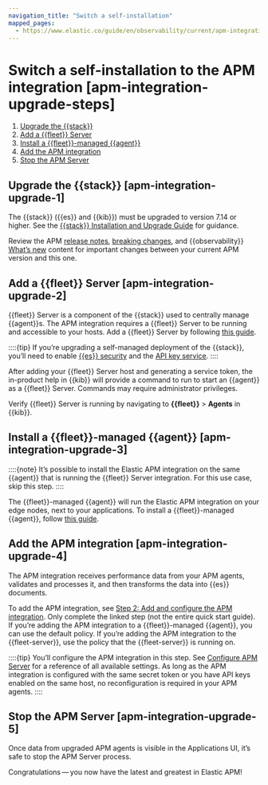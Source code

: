 ```yaml
---
navigation_title: "Switch a self-installation"
mapped_pages:
  - https://www.elastic.co/guide/en/observability/current/apm-integration-upgrade-steps.html
---
```




# Switch a self-installation to the APM integration [apm-integration-upgrade-steps]


1. [Upgrade the {{stack}}](#apm-integration-upgrade-1)
2. [Add a {{fleet}} Server](#apm-integration-upgrade-2)
3. [Install a {{fleet}}-managed {{agent}}](#apm-integration-upgrade-3)
4. [Add the APM integration](#apm-integration-upgrade-4)
5. [Stop the APM Server](#apm-integration-upgrade-5)


## Upgrade the {{stack}} [apm-integration-upgrade-1]

The {{stack}} ({{es}} and {{kib}}) must be upgraded to version 7.14 or higher. See the [{{stack}} Installation and Upgrade Guide](../../../deploy-manage/upgrade/deployment-or-cluster.md) for guidance.

Review the APM [release notes](docs-content://docs/release-notes/apm.md), [breaking changes](docs-content://docs/release-notes/breaking-changes/elastic-apm.md), and {{observability}} [What’s new](docs-content://docs/release-notes/breaking-changes/elastic-observability.md) content for important changes between your current APM version and this one.


## Add a {{fleet}} Server [apm-integration-upgrade-2]

{{fleet}} Server is a component of the {{stack}} used to centrally manage {{agent}}s. The APM integration requires a {{fleet}} Server to be running and accessible to your hosts. Add a {{fleet}} Server by following [this guide](docs-content://docs/reference/ingestion-tools/fleet/deployment-models.md).

::::{tip}
If you’re upgrading a self-managed deployment of the {{stack}}, you’ll need to enable [{{es}} security](../../../deploy-manage/deploy/self-managed/installing-elasticsearch.md) and the [API key service](elasticsearch://docs/reference/elasticsearch/configuration-reference/security-settings.md).
::::


After adding your {{fleet}} Server host and generating a service token, the in-product help in {{kib}} will provide a command to run to start an {{agent}} as a {{fleet}} Server. Commands may require administrator privileges.

Verify {{fleet}} Server is running by navigating to **{{fleet}}** > **Agents** in {{kib}}.


## Install a {{fleet}}-managed {{agent}} [apm-integration-upgrade-3]

::::{note}
It’s possible to install the Elastic APM integration on the same {{agent}} that is running the {{fleet}} Server integration. For this use case, skip this step.
::::


The {{fleet}}-managed {{agent}} will run the Elastic APM integration on your edge nodes, next to your applications. To install a {{fleet}}-managed {{agent}}, follow [this guide](docs-content://docs/reference/ingestion-tools/fleet/install-fleet-managed-elastic-agent.md).


## Add the APM integration [apm-integration-upgrade-4]

The APM integration receives performance data from your APM agents, validates and processes it, and then transforms the data into {{es}} documents.

To add the APM integration, see [Step 2: Add and configure the APM integration](fleet-managed-apm-server.md#add-apm-integration). Only complete the linked step (not the entire quick start guide). If you’re adding the APM integration to a {{fleet}}-managed {{agent}}, you can use the default policy. If you’re adding the APM integration to the {{fleet-server}}, use the policy that the {{fleet-server}} is running on.

::::{tip}
You’ll configure the APM integration in this step. See [Configure APM Server](configure-apm-server.md) for a reference of all available settings. As long as the APM integration is configured with the same secret token or you have API keys enabled on the same host, no reconfiguration is required in your APM agents.
::::



## Stop the APM Server [apm-integration-upgrade-5]

Once data from upgraded APM agents is visible in the Applications UI, it’s safe to stop the APM Server process.

Congratulations — you now have the latest and greatest in Elastic APM!
